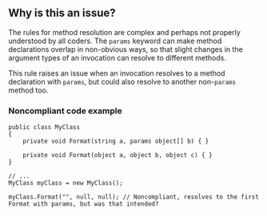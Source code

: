 ## Why is this an issue?
 
The rules for method resolution are complex and perhaps not properly understood by all coders. The `params` keyword can make method declarations overlap in non-obvious ways, so that slight changes in the argument types of an invocation can resolve to different methods.
 
This rule raises an issue when an invocation resolves to a method declaration with `params`, but could also resolve to another non-`params` method too.
 
### Noncompliant code example

    public class MyClass
    {
        private void Format(string a, params object[] b) { }
    
        private void Format(object a, object b, object c) { }
    }
    
    // ...
    MyClass myClass = new MyClass();
    
    myClass.Format("", null, null); // Noncompliant, resolves to the first Format with params, but was that intended?